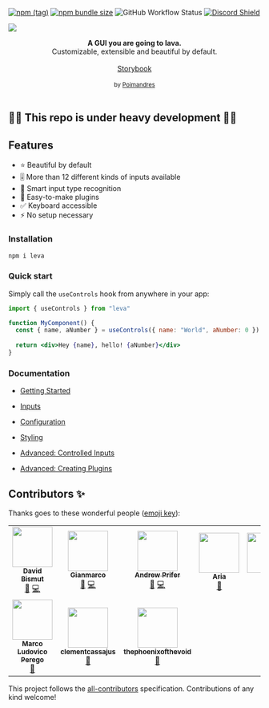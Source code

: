 [![npm (tag)](https://img.shields.io/npm/v/leva?style=flat&colorA=000000&colorB=000000)](https://www.npmjs.com/package/leva) [![npm bundle size](https://img.shields.io/bundlephobia/minzip/leva?style=flat&colorA=000000&colorB=000000&label=gzipped)](https://bundlephobia.com/result?p=leva) ![GitHub Workflow Status](https://img.shields.io/github/workflow/status/pmndrs/leva/CI?style=flat&colorA=000000) [![Discord Shield](https://img.shields.io/discord/740090768164651008?style=flat&colorA=000000&colorB=000000&label=&logo=discord&logoColor=ffffff)](https://discord.gg/poimandres)

<a href=""><img src="https://raw.githubusercontent.com/gsimone/leva/master/hero.png" /></a>
<br />
<div align="center"><strong>A GUI you are going to lava.</strong></div>
<div align="center"> Customizable, extensible and beautiful by default.</div>
<br />
<div align="center">
<a href="http://leva.pmnd.rs/">Storybook</a> 
</div>
<br />
<div align="center">
  <sub>by <a href="https://twitter.com/pmndrs">Poimandres</a></sub>
</div>

<br />

## 🚧🚧 This repo is under heavy development 🚧🚧

## Features

- ⭐️ Beautiful by default
- 🎚 More than 12 different kinds of inputs available
- 🧐 Smart input type recognition
- 🔌 Easy-to-make plugins
- ✅ Keyboard accessible
- ⚡️ No setup necessary

### Installation

```bash
npm i leva
```

### Quick start

Simply call the `useControls` hook from anywhere in your app:

```jsx
import { useControls } from "leva"

function MyComponent() {
  const { name, aNumber } = useControls({ name: "World", aNumber: 0 })
  
  return <div>Hey {name}, hello! {aNumber}</div>
}
```

### Documentation

- [Getting Started](/docs/getting-started.md)
- [Inputs](/docs/inputs.md)
- [Configuration](/docs/configuration.md)
- [Styling](/docs/styling.md)

- [Advanced: Controlled Inputs](/docs/advanced/controlled-inputs.md)
- [Advanced: Creating Plugins](/docs/advanced/creating-plugins.md)


## Contributors ✨

Thanks goes to these wonderful people ([emoji key](https://allcontributors.org/docs/en/emoji-key)):

<!-- ALL-CONTRIBUTORS-LIST:START - Do not remove or modify this section -->
<!-- prettier-ignore-start -->
<!-- markdownlint-disable -->
<table>
  <tr>
  <td align="center"><a href="https://github.com/dbismut"><img src="https://avatars2.githubusercontent.com/u/5003380?v=4?s=80" width="80px;" alt=""/><br /><sub><b>David Bismut</b></sub></a><br /><a href="#ideas-dbismut" title="Ideas, Planning, & Feedback">🤔</a> <a href="https://github.com/gsimone/use-leva/commits?author=dbismut" title="Code">💻</a></td>
    <td align="center"><a href="https://twitter.com/ggsimm"><img src="https://avatars0.githubusercontent.com/u/1862172?v=4?s=80" width="80px;" alt=""/><br /><sub><b>Gianmarco</b></sub></a><br /><a href="#ideas-gsimone" title="Ideas, Planning, & Feedback">🤔</a> <a href="https://github.com/gsimone/use-leva/commits?author=gsimone" title="Code">💻</a></td>
    <td align="center"><a href="https://github.com/AndrewPrifer"><img src="https://avatars1.githubusercontent.com/u/2991360?v=4?s=80" width="80px;" alt=""/><br /><sub><b>Andrew Prifer</b></sub></a><br /><a href="#ideas-AndrewPrifer" title="Ideas, Planning, & Feedback">🤔</a> <a href="https://github.com/gsimone/use-leva/commits?author=AndrewPrifer" title="Code">💻</a></td>
    <td align="center"><a href="http://twitter.com/ariaminaei"><img src="https://avatars3.githubusercontent.com/u/593118?v=4?s=80" width="80px;" alt=""/><br /><sub><b>Aria</b></sub></a><br /><a href="#ideas-AriaMinaei" title="Ideas, Planning, & Feedback">🤔</a></td>
    <td align="center"><a href="https://iinf.in/"><img src="https://avatars0.githubusercontent.com/u/48106228?v=4?s=80" width="80px;" alt=""/><br /><sub><b>Han</b></sub></a><br /><a href="#design-iinfin" title="Design">🎨</a></td>
    <td align="center"><a href="https://github.com/ivanross"><img src="https://avatars1.githubusercontent.com/u/15856208?v=4?s=80" width="80px;" alt=""/><br /><sub><b>Ivan Rossi</b></sub></a><br /><a href="https://github.com/gsimone/use-leva/issues?q=author%3Aivanross" title="Bug reports">🐛</a></td>
    <td align="center"><a href="https://github.com/marcofugaro"><img src="https://avatars3.githubusercontent.com/u/7217420?v=4?s=80" width="80px;" alt=""/><br /><sub><b>Marco Fugaro</b></sub></a><br /><a href="#ideas-marcofugaro" title="Ideas, Planning, & Feedback">🤔</a></td>
  </tr>
  <tr>
    <td align="center"><a href="https://github.com/emmelleppi"><img src="https://avatars2.githubusercontent.com/u/39760175?v=4?s=80" width="80px;" alt=""/><br /><sub><b>Marco Ludovico Perego</b></sub></a><br /><a href="#ideas-emmelleppi" title="Ideas, Planning, & Feedback">🤔</a></td>
    <td align="center"><a href="https://github.com/clementcassajus"><img src="https://avatars.githubusercontent.com/u/13033639?v=4?s=80" width="80px;" alt=""/><br /><sub><b>clementcassajus</b></sub></a><br /><a href="#design-clementcassajus" title="Design">🎨</a></td>
    <td align="center"><a href="https://github.com/thephoenixofthevoid"><img src="https://avatars2.githubusercontent.com/u/49817252?v=4?s=80" width="80px;" alt=""/><br /><sub><b>thephoenixofthevoid</b></sub></a><br /><a href="https://github.com/gsimone/use-leva/issues?q=author%3Athephoenixofthevoid" title="Bug reports">🐛</a></td>
  </tr>
</table>

<!-- markdownlint-restore -->
<!-- prettier-ignore-end -->

<!-- ALL-CONTRIBUTORS-LIST:END -->

This project follows the [all-contributors](https://github.com/all-contributors/all-contributors) specification. Contributions of any kind welcome!
